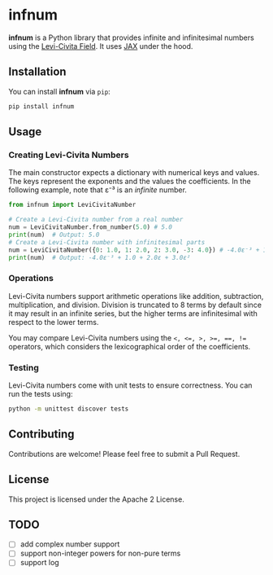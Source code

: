 # infnum

**infnum** is a Python library that provides infinite and infinitesimal numbers using the [Levi-Civita Field](https://en.wikipedia.org/wiki/Levi-Civita_field). It uses [JAX](https://github.com/google/jax) under the hood.

## Installation

You can install **infnum** via `pip`:

```bash
pip install infnum
```

## Usage

### Creating Levi-Civita Numbers

The main constructor expects a dictionary with numerical keys and values. The keys represent the exponents and the values the coefficients. In the following example, note that ε⁻³ is an *infinite* number.

```python
from infnum import LeviCivitaNumber

# Create a Levi-Civita number from a real number
num = LeviCivitaNumber.from_number(5.0) # 5.0
print(num)  # Output: 5.0
# Create a Levi-Civita number with infinitesimal parts
num = LeviCivitaNumber({0: 1.0, 1: 2.0, 2: 3.0, -3: 4.0}) # -4.0ε⁻³ + 1.0 + 2.0ε + 3.0ε² 
print(num)  # Output: -4.0ε⁻³ + 1.0 + 2.0ε + 3.0ε² 
```

### Operations

Levi-Civita numbers support arithmetic operations like addition, subtraction, multiplication, and division. Division is truncated to 8 terms by default since it may result in an infinite series, but the higher terms are infinitesimal with respect to the lower terms.

You may compare Levi-Civita numbers using the `<, <=, >, >=, ==, !=` operators, which considers the lexicographical order of the coefficients.

### Testing

Levi-Civita numbers come with unit tests to ensure correctness. You can run the tests using:

```bash
python -m unittest discover tests
```

## Contributing

Contributions are welcome! Please feel free to submit a Pull Request.

## License

This project is licensed under the Apache 2 License.

## TODO

- [ ] add complex number support
- [ ] support non-integer powers for non-pure terms
- [ ] support log
